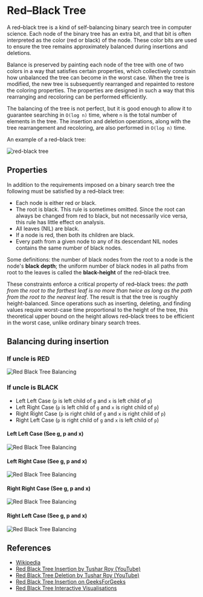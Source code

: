 # Red–Black Tree

A red–black tree is a kind of self-balancing binary search 
tree in computer science. Each node of the binary tree has 
an extra bit, and that bit is often interpreted as the 
color (red or black) of the node. These color bits are used 
to ensure the tree remains approximately balanced during 
insertions and deletions.

Balance is preserved by painting each node of the tree with 
one of two colors in a way that satisfies certain properties,
which collectively constrain how unbalanced the tree can 
become in the worst case. When the tree is modified, the 
new tree is subsequently rearranged and repainted to 
restore the coloring properties. The properties are 
designed in such a way that this rearranging and recoloring 
can be performed efficiently.

The balancing of the tree is not perfect, but it is good 
enough to allow it to guarantee searching in `O(log n)` time,
where `n` is the total number of elements in the tree. 
The insertion and deletion operations, along with the tree 
rearrangement and recoloring, are also performed 
in `O(log n)` time.

An example of a red–black tree:

![red-black tree](https://upload.wikimedia.org/wikipedia/commons/6/66/Red-black_tree_example.svg)

## Properties

In addition to the requirements imposed on a binary search 
tree the following must be satisfied by a red–black tree:

- Each node is either red or black.
- The root is black. This rule is sometimes omitted. 
Since the root can always be changed from red to black, 
but not necessarily vice versa, this rule has little 
effect on analysis.
- All leaves (NIL) are black.
- If a node is red, then both its children are black.
- Every path from a given node to any of its descendant 
NIL nodes contains the same number of black nodes.

Some definitions: the number of black nodes from the root 
to a node is the node's **black depth**; the uniform 
number of black nodes in all paths from root to the leaves 
is called the **black-height** of the red–black tree.

These constraints enforce a critical property of red–black 
trees: _the path from the root to the farthest leaf is no more than twice as long as the path from the root to the nearest leaf_. 
The result is that the tree is roughly height-balanced. 
Since operations such as inserting, deleting, and finding 
values require worst-case time proportional to the height 
of the tree, this theoretical upper bound on the height 
allows red–black trees to be efficient in the worst case, 
unlike ordinary binary search trees.

## Balancing during insertion

### If uncle is RED
![Red Black Tree Balancing](https://www.geeksforgeeks.org/wp-content/uploads/redBlackCase2.png)

### If uncle is BLACK

- Left Left Case (`p` is left child of `g` and `x` is left child of `p`)
- Left Right Case (`p` is left child of `g` and `x` is right child of `p`)
- Right Right Case (`p` is right child of `g` and `x` is right child of `p`)
- Right Left Case (`p` is right child of `g` and `x` is left child of `p`)

#### Left Left Case (See g, p and x)

![Red Black Tree Balancing](https://www.geeksforgeeks.org/wp-content/uploads/redBlackCase3a1.png)

#### Left Right Case (See g, p and x)

![Red Black Tree Balancing](https://www.geeksforgeeks.org/wp-content/uploads/redBlackCase3d.png)

#### Right Right Case (See g, p and x)

![Red Black Tree Balancing](https://www.geeksforgeeks.org/wp-content/uploads/redBlackCase3c.png)

#### Right Left Case (See g, p and x)

![Red Black Tree Balancing](https://www.geeksforgeeks.org/wp-content/uploads/redBlackCase3c.png)

## References

- [Wikipedia](https://en.wikipedia.org/wiki/Red%E2%80%93black_tree)
- [Red Black Tree Insertion by Tushar Roy (YouTube)](https://www.youtube.com/watch?v=UaLIHuR1t8Q&list=PLLXdhg_r2hKA7DPDsunoDZ-Z769jWn4R8&index=63)
- [Red Black Tree Deletion by Tushar Roy (YouTube)](https://www.youtube.com/watch?v=CTvfzU_uNKE&t=0s&list=PLLXdhg_r2hKA7DPDsunoDZ-Z769jWn4R8&index=64)
- [Red Black Tree Insertion on GeeksForGeeks](https://www.geeksforgeeks.org/red-black-tree-set-2-insert/)
- [Red Black Tree Interactive Visualisations](https://www.cs.usfca.edu/~galles/visualization/RedBlack.html)
